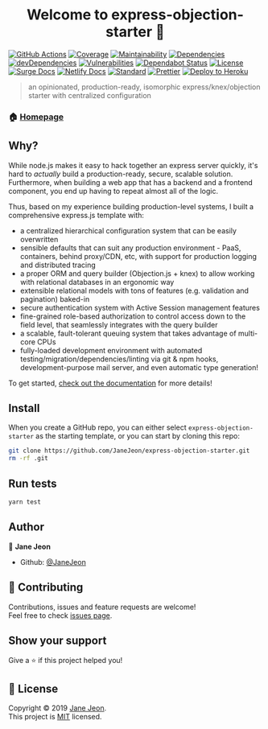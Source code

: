 <h1 align="center">Welcome to express-objection-starter 👋</h1>

[![GitHub Actions](https://github.com/JaneJeon/express-objection-starter/actions)](https://github.com/JaneJeon/express-objection-starter/workflows/Node%20CI/badge.svg)
[![Coverage](https://codecov.io/gh/JaneJeon/express-objection-starter/branch/master/graph/badge.svg)](https://codecov.io/gh/JaneJeon/express-objection-starter)
[![Maintainability](https://img.shields.io/codeclimate/maintainability/JaneJeon/express-objection-starter)](https://codeclimate.com/github/JaneJeon/express-objection-starter/maintainability)
[![Dependencies](https://img.shields.io/david/JaneJeon/express-objection-starter)](https://david-dm.org/JaneJeon/express-objection-starter)
[![devDependencies](https://img.shields.io/david/dev/JaneJeon/express-objection-starter)](https://david-dm.org/JaneJeon/express-objection-starter?type=dev)
[![Vulnerabilities](https://snyk.io//test/github/JaneJeon/express-objection-starter/badge.svg?targetFile=package.json)](https://snyk.io//test/github/JaneJeon/express-objection-starter?targetFile=package.json)
[![Dependabot Status](https://api.dependabot.com/badges/status?host=github&repo=JaneJeon/express-objection-starter)](https://dependabot.com)
[![License](https://img.shields.io/badge/License-MIT-green)](https://github.com/JaneJeon/express-objection-starter/blob/master/LICENSE)
[![Surge Docs](https://img.shields.io/badge/docs-surge.sh-yellowgreen)](https://objection.surge.sh)
[![Netlify Docs](https://img.shields.io/badge/docs-netlify-blue)](https://objection.netlify.com)
[![Standard](https://img.shields.io/badge/code_style-standard-brightgreen.svg)](https://standardjs.com)
[![Prettier](https://img.shields.io/badge/code_style-prettier-ff69b4.svg)](https://github.com/prettier/prettier)
[![Deploy to Heroku](https://img.shields.io/badge/deploy%20to-heroku-6762a6)](https://heroku.com/deploy)

> an opinionated, production-ready, isomorphic express/knex/objection starter with centralized configuration

### 🏠 [Homepage](https://github.com/JaneJeon/express-objection-starter)

## Why?

While node.js makes it easy to hack together an express server quickly, it's hard to _actually_ build a production-ready, secure, scalable solution. Furthermore, when building a web app that has a backend and a frontend component, you end up having to repeat almost all of the logic.

Thus, based on my experience building production-level systems, I built a comprehensive express.js template with:

- a centralized hierarchical configuration system that can be easily overwritten
- sensible defaults that can suit any production environment - PaaS, containers, behind proxy/CDN, etc, with support for production logging and distributed tracing
- a proper ORM and query builder (Objection.js + knex) to allow working with relational databases in an ergonomic way
- extensible relational models with tons of features (e.g. validation and pagination) baked-in
- secure authentication system with Active Session management features
- fine-grained role-based authorization to control access down to the field level, that seamlessly integrates with the query builder
- a scalable, fault-tolerant queuing system that takes advantage of multi-core CPUs
- fully-loaded development environment with automated testing/migration/dependencies/linting via git & npm hooks, development-purpose mail server, and even automatic type generation!

To get started, [check out the documentation](https://objection.netlify.com) for more details!

## Install

When you create a GitHub repo, you can either select `express-objection-starter` as the starting template, or you can start by cloning this repo:

```sh
git clone https://github.com/JaneJeon/express-objection-starter.git
rm -rf .git
```

## Run tests

```sh
yarn test
```

## Author

👤 **Jane Jeon**

- Github: [@JaneJeon](https://github.com/JaneJeon)

## 🤝 Contributing

Contributions, issues and feature requests are welcome!  
Feel free to check [issues page](https://github.com/JaneJeon/express-objection-starter/issues).

## Show your support

Give a ⭐️ if this project helped you!

## 📝 License

Copyright © 2019 [Jane Jeon](https://github.com/JaneJeon).  
This project is [MIT](copy) licensed.

